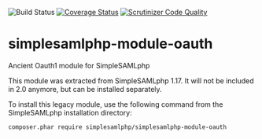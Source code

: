 ![Build Status](https://github.com/simplesamlphp/simplesamlphp-module-oauth/workflows/CI/badge.svg?branch=master)
[![Coverage Status](https://codecov.io/gh/simplesamlphp/simplesamlphp-module-oauth/branch/master/graph/badge.svg)](https://codecov.io/gh/simplesamlphp/simplesamlphp-module-oauth)
[![Scrutinizer Code Quality](https://scrutinizer-ci.com/g/simplesamlphp/simplesamlphp-module-oauth/badges/quality-score.png?b=master)](https://scrutinizer-ci.com/g/simplesamlphp/simplesamlphp-module-oauth/?branch=master)

# simplesamlphp-module-oauth
Ancient Oauth1 module for SimpleSAMLphp

This module was extracted from SimpleSAMLphp 1.17.
It will not be included in 2.0 anymore, but can be installed separately.

To install this legacy module, use the following command from the SimpleSAMLphp installation directory:

`composer.phar require simplesamlphp/simplesamlphp-module-oauth`
